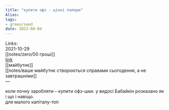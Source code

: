 ```yaml
---
title: "купити офз - цінні папери"
Alias: 
tags:
- green/seed
date: 2023-08-04
---
```

Links:  
2021-10-29  
[[notes/zero/00 гроші]]  
[link](https://youtu.be/nmrTFvCDdmI)  
[[майбутнє]]  
[[notes/ваше майбутнє створюється справами сьогодення, а не завтрашніми]]  
— 

коли почну заробляти – купити офз-шки. у видосі Бабайкін розказано як і що і навіщо.  
для малого капіталу-топ
